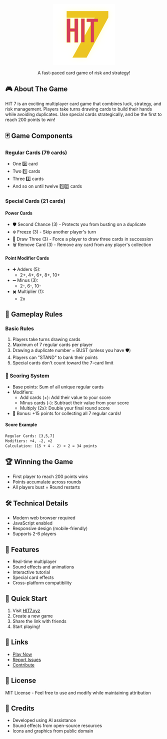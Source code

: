 <div align="center">
  <img src="public/images/hit7-logo.png" alt="HIT 7 Logo" width="200"/>
  <p>A fast-paced card game of risk and strategy!</p>
</div>

## 🎮 About The Game
HIT 7 is an exciting multiplayer card game that combines luck, strategy, and risk management. Players take turns drawing cards to build their hands while avoiding duplicates. Use special cards strategically, and be the first to reach 200 points to win!

## 🃏 Game Components

### Regular Cards (79 cards)
- One 0️⃣ card
- Two 1️⃣ cards
- Three 2️⃣ cards
- And so on until twelve 1️⃣2️⃣ cards

### Special Cards (21 cards)

#### Power Cards
- 🛡️ Second Chance (3) - Protects you from busting on a duplicate
- ❄️ Freeze (3) - Skip another player's turn
- 🎯 Draw Three (3) - Force a player to draw three cards in succession
- 🗑️ Remove Card (3) - Remove any card from any player's collection

#### Point Modifier Cards
- ➕ Adders (5):
  - 2+, 4+, 6+, 8+, 10+
- ➖ Minus (3):
  - 2-, 6-, 10-
- ✖️ Multiplier (1):
  - 2x

## 🎲 Gameplay Rules

### Basic Rules
1. Players take turns drawing cards
2. Maximum of 7 regular cards per player
3. Drawing a duplicate number = BUST (unless you have 🛡️)
4. Players can "STAND" to bank their points
5. Special cards don't count toward the 7-card limit

### 💯 Scoring System
- Base points: Sum of all unique regular cards
- Modifiers:
  - Add cards (+): Add their value to your score
  - Minus cards (-): Subtract their value from your score
  - Multiply (2x): Double your final round score
- 🌟 Bonus: +15 points for collecting all 7 regular cards!

#### Score Example
```
Regular Cards: [3,5,7]
Modifiers: +4, -2, ×2
Calculation: (15 + 4 - 2) × 2 = 34 points
```

## 🏆 Winning the Game
- First player to reach 200 points wins
- Points accumulate across rounds
- All players bust = Round restarts

## 🛠️ Technical Details
- Modern web browser required
- JavaScript enabled
- Responsive design (mobile-friendly)
- Supports 2-6 players

## 🎵 Features
- Real-time multiplayer
- Sound effects and animations
- Interactive tutorial
- Special card effects
- Cross-platform compatibility

## 🚀 Quick Start
1. Visit [HIT7.xyz](https://hit7.xyz)
2. Create a new game
3. Share the link with friends
4. Start playing!

## 🔗 Links
- [Play Now](https://hit7.xyz)
- [Report Issues](https://github.com/JawadAlSaeed/HIT7/issues)
- [Contribute](https://github.com/JawadAlSaeed/HIT7)

## 📜 License
MIT License - Feel free to use and modify while maintaining attribution

## 🙏 Credits
- Developed using AI assistance
- Sound effects from open-source resources
- Icons and graphics from public domain
